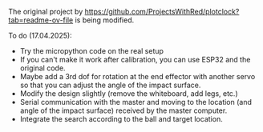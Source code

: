 The original project by https://github.com/ProjectsWithRed/plotclock?tab=readme-ov-file is being modified.

To do (17.04.2025):
- Try the micropython code on the real setup
- If you can't make it work after calibration, you can use ESP32 and the original code.
- Maybe add a 3rd dof for rotation at the end effector with another servo so that you can adjust the angle of the impact surface.
- Modify the design slightly (remove the whiteboard, add legs, etc.)
- Serial communication with the master and moving to the location (and angle of the impact surface) received by the master computer.
- Integrate the search according to the ball and target location.
